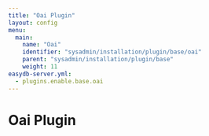 ```yaml
---
title: "Oai Plugin"
layout: config
menu:
  main:
    name: "Oai"
    identifier: "sysadmin/installation/plugin/base/oai"
    parent: "sysadmin/installation/plugin/base"
    weight: 11
easydb-server.yml:
  - plugins.enable.base.oai
---
```

# Oai Plugin